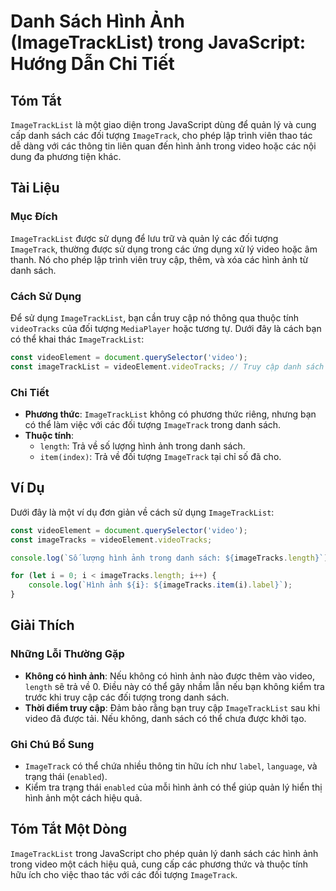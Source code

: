 <!--
Meta Description: # Danh Sách Hình Ảnh (ImageTrackList) trong JavaScript: Hướng Dẫn Chi Tiết ## Tóm Tắt `ImageTrackList` là một giao diện trong JavaScript dùng để quản ...
Meta Keywords: hình, ảnh, các, danh, sách
-->

# Danh Sách Hình Ảnh (ImageTrackList) trong JavaScript: Hướng Dẫn Chi Tiết

## Tóm Tắt
`ImageTrackList` là một giao diện trong JavaScript dùng để quản lý và cung cấp danh sách các đối tượng `ImageTrack`, cho phép lập trình viên thao tác dễ dàng với các thông tin liên quan đến hình ảnh trong video hoặc các nội dung đa phương tiện khác.

## Tài Liệu
### Mục Đích
`ImageTrackList` được sử dụng để lưu trữ và quản lý các đối tượng `ImageTrack`, thường được sử dụng trong các ứng dụng xử lý video hoặc âm thanh. Nó cho phép lập trình viên truy cập, thêm, và xóa các hình ảnh từ danh sách.

### Cách Sử Dụng
Để sử dụng `ImageTrackList`, bạn cần truy cập nó thông qua thuộc tính `videoTracks` của đối tượng `MediaPlayer` hoặc tương tự. Dưới đây là cách bạn có thể khai thác `ImageTrackList`:

```javascript
const videoElement = document.querySelector('video');
const imageTrackList = videoElement.videoTracks; // Truy cập danh sách hình ảnh
```

### Chi Tiết
- **Phương thức**: `ImageTrackList` không có phương thức riêng, nhưng bạn có thể làm việc với các đối tượng `ImageTrack` trong danh sách.
- **Thuộc tính**:
  - `length`: Trả về số lượng hình ảnh trong danh sách.
  - `item(index)`: Trả về đối tượng `ImageTrack` tại chỉ số đã cho.

## Ví Dụ
Dưới đây là một ví dụ đơn giản về cách sử dụng `ImageTrackList`:

```javascript
const videoElement = document.querySelector('video');
const imageTracks = videoElement.videoTracks;

console.log(`Số lượng hình ảnh trong danh sách: ${imageTracks.length}`);

for (let i = 0; i < imageTracks.length; i++) {
    console.log(`Hình ảnh ${i}: ${imageTracks.item(i).label}`);
}
```

## Giải Thích
### Những Lỗi Thường Gặp
- **Không có hình ảnh**: Nếu không có hình ảnh nào được thêm vào video, `length` sẽ trả về 0. Điều này có thể gây nhầm lẫn nếu bạn không kiểm tra trước khi truy cập các đối tượng trong danh sách.
- **Thời điểm truy cập**: Đảm bảo rằng bạn truy cập `ImageTrackList` sau khi video đã được tải. Nếu không, danh sách có thể chưa được khởi tạo.

### Ghi Chú Bổ Sung
- `ImageTrack` có thể chứa nhiều thông tin hữu ích như `label`, `language`, và trạng thái (`enabled`).
- Kiểm tra trạng thái `enabled` của mỗi hình ảnh có thể giúp quản lý hiển thị hình ảnh một cách hiệu quả.

## Tóm Tắt Một Dòng
`ImageTrackList` trong JavaScript cho phép quản lý danh sách các hình ảnh trong video một cách hiệu quả, cung cấp các phương thức và thuộc tính hữu ích cho việc thao tác với các đối tượng `ImageTrack`.